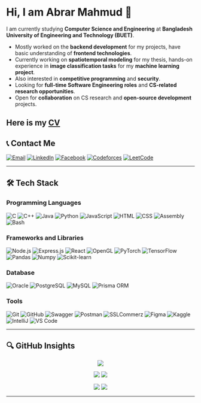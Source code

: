 # Hi, I am Abrar Mahmud 👋

I am currently studying **Computer Science and Engineering** at **Bangladesh University of Engineering and Technology (BUET)**. 
  - Mostly worked on the **backend development** for my projects, have basic understanding of **frontend technologies**.
  - Currently working on **spatiotemporal modeling** for my thesis, hands-on experience in **image classification tasks** for my **machine learning project**.
  - Also interested in **competitive programming** and **security**.
  - Looking for **full-time Software Engineering roles** and **CS-related research opportunities**.
  - Open for **collaboration** on CS research and **open-source development** projects.

Here is my [CV](Abrar_Mahmud_Final_CV.pdf)
---

## 📞 Contact Me

<div align="left">
  <a href="mailto:piyal.abrarmahmud@gmail.com" target="_blank"><img src="https://img.icons8.com/color/48/000000/gmail.png" alt="Email"></a>
  <a href="https://www.linkedin.com/in/abrar-mahmud-1596621b2/" target="_blank"><img src="https://img.icons8.com/color/48/000000/linkedin.png" alt="LinkedIn"></a>
  <a href="https://www.facebook.com/abrar.mahmud.939350/" target="_blank"><img src="https://img.icons8.com/color/48/000000/facebook-new.png" alt="Facebook"></a>
  <a href="https://codeforces.com/profile/Ferb97" target="_blank"><img src="https://img.icons8.com/external-tal-revivo-shadow-tal-revivo/48/000000/external-codeforces-programming-competitions-and-contests-programming-community-logo-shadow-tal-revivo.png" alt="Codeforces"></a>
  <a href="https://leetcode.com/u/Ferb97/" target="_blank"><img src="https://img.icons8.com/external-tal-revivo-shadow-tal-revivo/48/000000/external-level-up-your-coding-skills-and-quickly-land-a-job-logo-shadow-tal-revivo.png" alt="LeetCode"></a>
</div>

---

## 🛠️ Tech Stack

### Programming Languages
![C](https://img.shields.io/badge/C-00599C?style=flat&logo=c&logoColor=white)
![C++](https://img.shields.io/badge/C++-00599C?style=flat&logo=c%2B%2B&logoColor=white)
![Java](https://img.shields.io/badge/Java-ED8B00?style=flat&logo=java&logoColor=white)
![Python](https://img.shields.io/badge/Python-3776AB?style=flat&logo=python&logoColor=white)
![JavaScript](https://img.shields.io/badge/JavaScript-F7DF1E?style=flat&logo=javascript&logoColor=black)
![HTML](https://img.shields.io/badge/HTML-E34F26?style=flat&logo=html5&logoColor=white)
![CSS](https://img.shields.io/badge/CSS-1572B6?style=flat&logo=css3&logoColor=white)
![Assembly](https://img.shields.io/badge/Assembly-6E6E6E?style=flat&logo=assembly&logoColor=white)
![Bash](https://img.shields.io/badge/Bash-4EAA25?style=flat&logo=gnubash&logoColor=white)


### Frameworks and Libraries
![Node.js](https://img.shields.io/badge/Node.js-339933?style=flat&logo=node.js&logoColor=white)
![Express.js](https://img.shields.io/badge/Express.js-000000?style=flat&logo=express&logoColor=white)
![React](https://img.shields.io/badge/React-61DAFB?style=flat&logo=react&logoColor=black)
![OpenGL](https://img.shields.io/badge/OpenGL-1C1C1C?style=flat&logo=opengl&logoColor=white)
![PyTorch](https://img.shields.io/badge/PyTorch-EE4C2C?style=flat&logo=pytorch&logoColor=white)
![TensorFlow](https://img.shields.io/badge/TensorFlow-FF6F00?style=flat&logo=tensorflow&logoColor=white)
![Pandas](https://img.shields.io/badge/Pandas-150458?style=flat&logo=pandas&logoColor=white)
![Numpy](https://img.shields.io/badge/NumPy-013243?style=flat&logo=numpy&logoColor=white)
![Scikit-learn](https://img.shields.io/badge/Scikit--learn-F7931E?style=flat&logo=scikit-learn&logoColor=white)


### Database
![Oracle](https://img.shields.io/badge/Oracle-F80000?style=flat&logo=oracle&logoColor=white)
![PostgreSQL](https://img.shields.io/badge/PostgreSQL-336791?style=flat&logo=postgresql&logoColor=white)
![MySQL](https://img.shields.io/badge/MySQL-4479A1?style=flat&logo=mysql&logoColor=white)
![Prisma ORM](https://img.shields.io/badge/Prisma-2D3748?style=flat&logo=prisma&logoColor=white)

### Tools
![Git](https://img.shields.io/badge/Git-F05032?style=flat&logo=git&logoColor=white)
![GitHub](https://img.shields.io/badge/GitHub-181717?style=flat&logo=github&logoColor=white)
![Swagger](https://img.shields.io/badge/Swagger-85B2B8?style=flat&logo=swagger&logoColor=white)
![Postman](https://img.shields.io/badge/Postman-FF6C37?style=flat&logo=postman&logoColor=white)
![SSLCommerz](https://img.shields.io/badge/SSLCommerz-1B3A4A?style=flat&logo=sslcommerz&logoColor=white)
![Figma](https://img.shields.io/badge/Figma-F24E1E?style=flat&logo=figma&logoColor=white)
![Kaggle](https://img.shields.io/badge/Kaggle-20BEFF?style=flat&logo=kaggle&logoColor=white)
![IntelliJ](https://img.shields.io/badge/IntelliJ_IDEA-000000?style=flat&logo=intellij-idea&logoColor=white)
![VS Code](https://img.shields.io/badge/VS_Code-007ACC?style=flat&logo=visual-studio-code&logoColor=white)

---

## 🔍 GitHub Insights

<div align="center">

![](http://github-profile-summary-cards.vercel.app/api/cards/profile-details?username=ferb97&theme=algolia)

![](http://github-profile-summary-cards.vercel.app/api/cards/repos-per-language?username=ferb97&theme=algolia) ![](http://github-profile-summary-cards.vercel.app/api/cards/most-commit-language?username=ferb97&theme=algolia)

![](http://github-profile-summary-cards.vercel.app/api/cards/stats?username=ferb97&theme=algolia) ![](http://github-profile-summary-cards.vercel.app/api/cards/productive-time?username=ferb97&theme=algolia&utcOffset=8)

</div>

---

